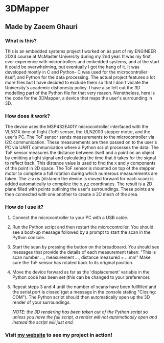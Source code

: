 # 3DMapper
## Made by Zaeem Ghauri

### What is this?
This is an embedded systems project I worked on as part of my ENGINEER 2DX4 course at McMaster University during my 2nd year. It was my first ever experience with microntrollers and embedded systems, and at the start it could be overwhelming, but eventually I got the hang of it. It was developed mostly in C and Python- C was used for the microcontroller itself, and Python for the data processing. The actual project features a lot more files but I have decided to exclude them so that I don't violate the University's academic dishonesty policy. I have also left out the 3D modelling part of the Python file for that very reason. Nonetheless, here is the code for the 3DMapper, a device that maps the user's surrounding in 3D. 

### How does it work?
The device uses the MSP432E401Y microcontroller interfaced with the VL531X time of flight (ToF) sensor, the ULN2003 stepper motor, and the user’s PC. The ToF sensor sends measurements to the microcontroller via I2C communication. These measurements are then passed on to the user's PC via UART communication where a Python script processes the data. The ToF sensor measures the distance between itself and a point on an object by emitting a light signal and calculating the time that it takes for the signal to reflect back. This distance value is used to find the x and y components of the point in 2D space. The ToF sensor is mounted on top of the stepper motor to complete a full rotation during which numerous measurements are taken. The z-axis (distance the device is moved forward for each scan) is added automatically to complete the x,y,z coordinates. The result is a 2D plane filled with points outlining the user's surroundings. These points are then connected with one another to create a 3D mesh of the area.

### How do I use it?

1. Connect the microcontroller to your PC with a USB cable.

2. Run the Python script and then restart the microcontroller. You should see a boot-up message followed by a prompt to start the scan in the Python console. 

3. Start the scan by pressing the button on the breadboard. You should see messages that provide the details of each measurement taken:
   "This is scan number ..., measurement ..., distance measured = ...mm"
   Make sure the ToF sensor has rotated back to its original position.

4. Move the device forward as far as the 'displacement' variable in the Python code has been set (this can be changed to your preference).

5. Repeat steps 3 and 4 until the number of scans have been fullfilled and the serial port is closed (get a message in the console stating "Closing: COM"). The Python script 
   should then automatically open up the 3D render of your surroundings.
   
   *NOTE: the 3D rendering has been taken out of the Python script so unless you have the full script, a render will not automatically open and instead the script will just end.* 
   
### Visit [my website](https://zaeem2001.github.io/projects/3dmapper.html) to see my project in action!


